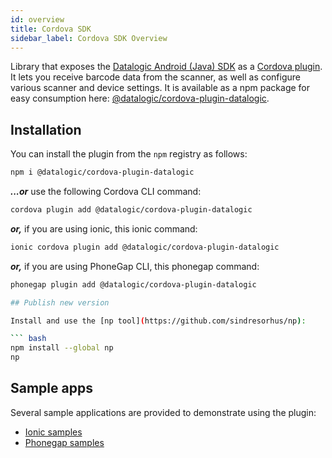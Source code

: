 ```yaml
---
id: overview
title: Cordova SDK
sidebar_label: Cordova SDK Overview
---
```



Library that exposes the [Datalogic Android (Java) SDK](https://github.com/datalogic/datalogic-android-sdk) as a [Cordova plugin](https://cordova.apache.org/plugins/?q=cordova-plugin-datalogic). It lets you receive barcode data from the scanner, as well as configure various scanner and device settings. It is available as a npm package for easy consumption here: [@datalogic/cordova-plugin-datalogic](https://www.npmjs.com/package/@datalogic/cordova-plugin-datalogic).

## Installation

You can install the plugin from the `npm` registry as follows:

```bash
npm i @datalogic/cordova-plugin-datalogic
```

***...or*** use the following Cordova CLI command:

```bash
cordova plugin add @datalogic/cordova-plugin-datalogic
```

***or,*** if you are using ionic, this ionic command:

```bash
ionic cordova plugin add @datalogic/cordova-plugin-datalogic
```

***or,*** if you are using PhoneGap CLI, this phonegap command:

```bash
phonegap plugin add @datalogic/cordova-plugin-datalogic

## Publish new version

Install and use the [np tool](https://github.com/sindresorhus/np):

``` bash
npm install --global np
np
```

## Sample apps

Several sample applications are provided to demonstrate using the plugin:

* [Ionic samples](https://github.com/datalogic/ionic-samples)
* [Phonegap samples](https://github.com/datalogic/phonegap-samples)
